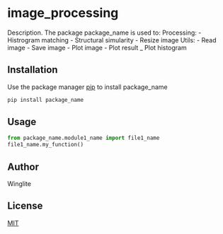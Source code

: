 # image_processing

Description. 
The package package_name is used to:
	Processing:
	- Histrogram matching
	- Structural simularity
	- Resize image
	Utils:
	- Read image
	- Save image
	- Plot image
	- Plot result
	_ Plot histogram

## Installation

Use the package manager [pip](https://pip.pypa.io/en/stable/) to install package_name

```bash
pip install package_name
```

## Usage

```python
from package_name.module1_name import file1_name
file1_name.my_function()
```

## Author
Winglite

## License
[MIT](https://choosealicense.com/licenses/mit/)